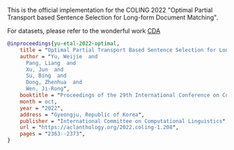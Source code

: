 This is the official implementation for the COLING 2022 
 "Optimal Partial Transport based Sentence Selection for Long-form Document Matching".
 
 For datasets, please refer to the wonderful work [CDA](https://github.com/XuhuiZhou/CDA)
 
```bib
@inproceedings{yu-etal-2022-optimal,
    title = "Optimal Partial Transport Based Sentence Selection for Long-form Document Matching",
    author = "Yu, Weijie  and
      Pang, Liang  and
      Xu, Jun  and
      Su, Bing  and
      Dong, Zhenhua  and
      Wen, Ji-Rong",
    booktitle = "Proceedings of the 29th International Conference on Computational Linguistics",
    month = oct,
    year = "2022",
    address = "Gyeongju, Republic of Korea",
    publisher = "International Committee on Computational Linguistics",
    url = "https://aclanthology.org/2022.coling-1.208",
    pages = "2363--2373",
}
```
